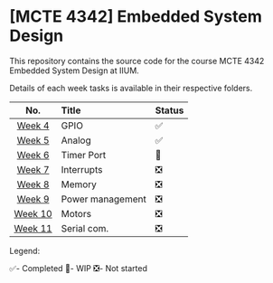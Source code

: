 # [MCTE 4342] Embedded System Design

This repository contains the source code for the course MCTE 4342 Embedded System Design at IIUM.

<!-- The course is taught by Dr. Zulkifli Bin Zainal Abidin -->

Details of each week tasks is available in their respective folders.

|         No.          | Title            | Status                        |
| :------------------: | :--------------- | :---------------------------- |
|  [Week 4](./Week4/)  | GPIO             | :white_check_mark:            |
|  [Week 5](./Week5/)  | Analog           | :white_check_mark:            |
|  [Week 6](./Week6/)  | Timer Port       | :arrows_counterclockwise:     |
|  [Week 7](./Week7/)  | Interrupts       | :negative_squared_cross_mark: |
|  [Week 8](./Week8/)  | Memory           | :negative_squared_cross_mark: |
|  [Week 9](./Week9/)  | Power management | :negative_squared_cross_mark: |
| [Week 10](./Week10/) | Motors           | :negative_squared_cross_mark: |
| [Week 11](./Week11/) | Serial com.      | :negative_squared_cross_mark: |

Legend:

:white_check_mark:- Completed
:arrows_counterclockwise:- WIP
:negative_squared_cross_mark:- Not started
